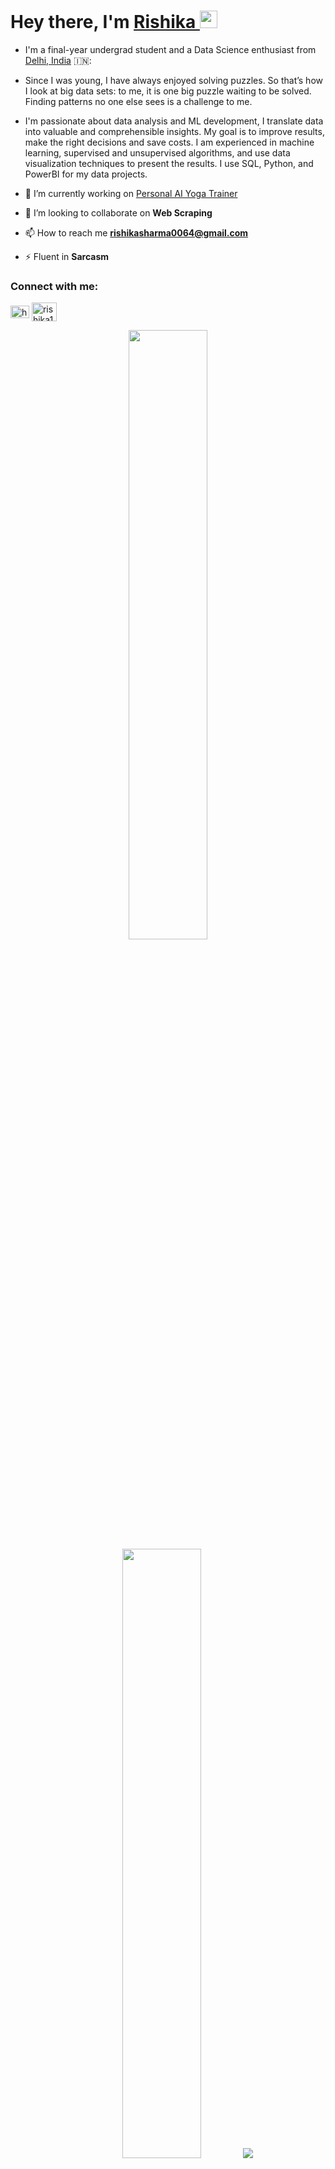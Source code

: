 <h1 align="left">Hey there, I'm <a href="https://www.linkedin.com/in/rishika13/">Rishika </a><img src="https://media.giphy.com/media/hvRJCLFzcasrR4ia7z/giphy.gif" width="28"></h1> 

- I'm a final-year undergrad student and a Data Science enthusiast from [Delhi, India](https://goo.gl/maps/hUzn34oKGRkwZFcD8) 🇮🇳:

- Since I was young, I have always enjoyed solving puzzles. So that’s how I look at big data sets: to me, it is one big puzzle waiting to be solved. Finding patterns no one else sees is a challenge to me.

- I'm passionate about data analysis and ML development, I translate data into valuable and comprehensible insights. My goal is to improve results, make the right decisions and save costs. I am experienced in machine learning, supervised and unsupervised algorithms, and use data visualization techniques to present the results. I use SQL, Python, and PowerBI for my data projects.

- 🔭 I’m currently working on [Personal AI Yoga Trainer](https://github.com/rishika64/Personal-AI-Yoga-Trainer)

- 👯 I’m looking to collaborate on **Web Scraping**

- 📫 How to reach me **rishikasharma0064@gmail.com**

- ⚡ Fluent in **Sarcasm**

<h3 align="left">Connect with me:</h3>
<p align="left">
<a href="https://linkedin.com/in/https://www.linkedin.com/in/rishika13/" target="blank"><img align="center" src="https://raw.githubusercontent.com/rahuldkjain/github-profile-readme-generator/master/src/images/icons/Social/linked-in-alt.svg" alt="https://www.linkedin.com/in/rishika13/" height="20" width="30" /></a>
<a href="https://www.hackerrank.com/rishika13" target="blank"><img align="center" src="https://raw.githubusercontent.com/rahuldkjain/github-profile-readme-generator/master/src/images/icons/Social/hackerrank.svg" alt="rishika13" height="30" width="40" /></a>
</p>

<!--[![Rishika's GitHub stats](https://github-readme-stats.vercel.app/api?username=rishika64&theme=radical)](https://github.com/anuraghazra/github-readme-stats)-->

<p align="center">
  <img height="50%" width="auto" src ="https://github-readme-stats.vercel.app/api?username=rishika64&show_icons=true&count_private=true&theme=radical&hide_border=true&hide=issues,contribs&bg_color=00000000">
  <img height="50%" width="auto" src ="https://github-readme-stats.vercel.app/api/top-langs/?username=rishika64&layout=compact&hide_border=true&theme=radical&bg_color=00000000&langs_count=6&hide=jupyter%20notebook,tex,css,php&exclude_repo=Pacman-AI">
  <img src ="https://github-readme-streak-stats.herokuapp.com?user=rishika64&theme=radical&hide_border=true&background=FFFFFF00">
  <br>
  <br>
